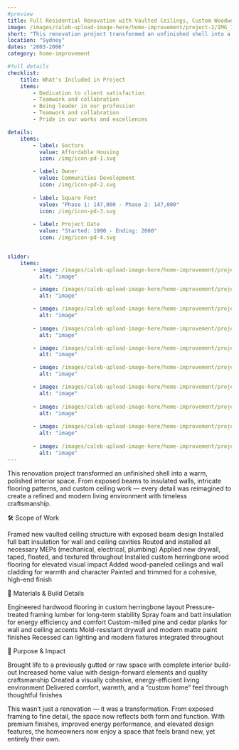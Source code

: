 ```yaml
---
#preview
title: Full Residential Renovation with Vaulted Ceilings, Custom Woodwork & Herringbone Flooring
image: /images/caleb-upload-image-here/home-improvement/project-2/IMG_7492.jpeg
short: "This renovation project transformed an unfinished shell into a warm, polished interior space. From exposed beams to insulated walls, intricate flooring patterns, and custom ceiling work — every detail was reimagined to create a refined and modern living environment with timeless craftsmanship."
location: "Sydney"
dates: "2003-2006"
category: home-improvement

#full details
checklist:
    title: What's Included in Project
    items:
        - Dedication to client satisfaction
        - Teamwork and collabration
        - Being leader in our profession
        - Teamwork and collabration
        - Pride in our works and excellences

details:
    items:
        - label: Sectors
          value: Affordable Housing
          icon: /img/icon-pd-1.svg

        - label: Owner
          value: Communities Development
          icon: /img/icon-pd-2.svg
        
        - label: Square Feet
          value: "Phase 1: 147,000 - Phase 2: 147,000"
          icon: /img/icon-pd-3.svg
        
        - label: Project Date
          value: "Started: 1990 - Ending: 2000"
          icon: /img/icon-pd-4.svg


slider: 
    items:
        - image: /images/caleb-upload-image-here/home-improvement/project-2/IMG_0555.jpeg
          alt: "image"

        - image: /images/caleb-upload-image-here/home-improvement/project-2/IMG_0556.jpeg
          alt: "image"

        - image: /images/caleb-upload-image-here/home-improvement/project-2/IMG_0561.jpeg
          alt: "image"
        
        - image: /images/caleb-upload-image-here/home-improvement/project-2/IMG_5958.jpeg
          alt: "image"

        - image: /images/caleb-upload-image-here/home-improvement/project-2/IMG_7217.jpeg
          alt: "image"

        - image: /images/caleb-upload-image-here/home-improvement/project-2/IMG_7220.jpeg
          alt: "image"

        - image: /images/caleb-upload-image-here/home-improvement/project-2/IMG_7492.jpeg
          alt: "image"
        
        - image: /images/caleb-upload-image-here/home-improvement/project-2/IMG_7494.jpeg
          alt: "image"
          
        - image: /images/caleb-upload-image-here/home-improvement/project-2/IMG_8674.jpeg
          alt: "image"
        
        - image: /images/caleb-upload-image-here/home-improvement/project-2/IMG_8676.jpeg
          alt: "image"
---
```


This renovation project transformed an unfinished shell into a warm, polished interior space. From exposed beams to insulated walls, intricate flooring patterns, and custom ceiling work — every detail was reimagined to create a refined and modern living environment with timeless craftsmanship.

🛠️ Scope of Work

Framed new vaulted ceiling structure with exposed beam design
Installed full batt insulation for wall and ceiling cavities
Routed and installed all necessary MEPs (mechanical, electrical, plumbing)
Applied new drywall, taped, floated, and textured throughout
Installed custom herringbone wood flooring for elevated visual impact
Added wood-paneled ceilings and wall cladding for warmth and character
Painted and trimmed for a cohesive, high-end finish

🔧 Materials & Build Details

Engineered hardwood flooring in custom herringbone layout
Pressure-treated framing lumber for long-term stability
Spray foam and batt insulation for energy efficiency and comfort
Custom-milled pine and cedar planks for wall and ceiling accents
Mold-resistant drywall and modern matte paint finishes
Recessed can lighting and modern fixtures integrated throughout

🎯 Purpose & Impact

Brought life to a previously gutted or raw space with complete interior build-out
Increased home value with design-forward elements and quality craftsmanship
Created a visually cohesive, energy-efficient living environment
Delivered comfort, warmth, and a “custom home” feel through thoughtful finishes

This wasn’t just a renovation — it was a transformation. From exposed framing to fine detail, the space now reflects both form and function. With premium finishes, improved energy performance, and elevated design features, the homeowners now enjoy a space that feels brand new, yet entirely their own.